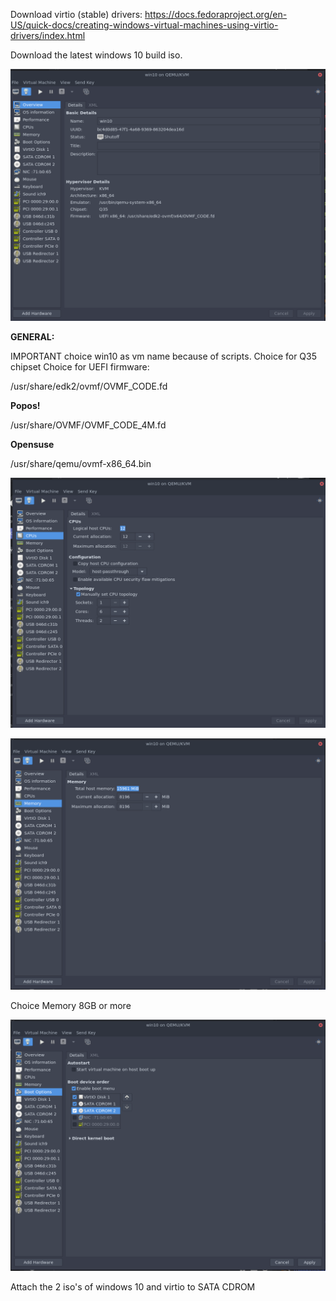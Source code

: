 Download virtio (stable) drivers: 
https://docs.fedoraproject.org/en-US/quick-docs/creating-windows-virtual-machines-using-virtio-drivers/index.html

Download the latest windows 10 build iso.

![image](uploads/8dc75941114862dd1f8ea448569696ed/image.png)


**GENERAL:**

IMPORTANT choice win10 as vm name because of scripts.
Choice for Q35 chipset
Choice for UEFI firmware:

/usr/share/edk2/ovmf/OVMF_CODE.fd


**Popos!**

/usr/share/OVMF/OVMF_CODE_4M.fd

**Opensuse**

/usr/share/qemu/ovmf-x86_64.bin

![2020-06-13_14-31_1](uploads/1581b6dd65be8cb7ea01e8aa9b1f12ab/2020-06-13_14-31_1.png)

![2020-06-13_14-40](uploads/8b61113a13e524d1e007680e46a2dff0/2020-06-13_14-40.png)

Choice Memory 8GB or more

![image](uploads/dc35b091e4fc5b0b333e72d86d310a1f/image.png)

Attach the 2 iso's of windows 10 and virtio to SATA CDROM














